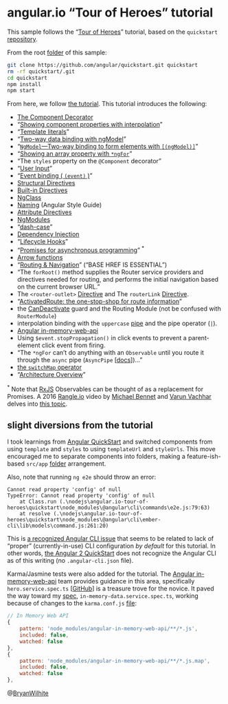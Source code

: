 # angular.io “Tour of Heroes” tutorial

This sample follows the “[Tour of Heroes](https://angular.io/tutorial)” tutorial, based on the `quickstart` [repository](https://github.com/angular/quickstart).

From the root [folder](../angular.io-tour-of-heroes) of this sample:

```bash
git clone https://github.com/angular/quickstart.git quickstart
rm -rf quickstart/.git
cd quickstart
npm install
npm start
```

From here, we follow [the tutorial](https://angular.io/tutorial). This tutorial introduces the following:

* [The Component Decorator](https://angular.io/api/core/Component)
* “[Showing component properties with interpolation](https://angular.io/guide/displaying-data#showing-component-properties-with-interpolation)”
* “[Template literals](https://developer.mozilla.org/en-US/docs/Web/JavaScript/Reference/Template_literals)”
* “[Two-way data binding with ngModel](https://angular.io/guide/forms#ngModel)”
* “[`NgModel`—Two-way binding to form elements with `[(ngModel)]`](https://angular.io/guide/template-syntax#ngModel)”
* “[Showing an array property with `*ngFor`](https://angular.io/guide/displaying-data#ngFor)”
* “The `styles` property on the `@Component` decorator”
* “[User Input](https://angular.io/guide/user-input)”
* “[Event binding ( `(event)` )](https://angular.io/guide/template-syntax#event-binding)”
* [Structural Directives](https://angular.io/guide/structural-directives)
* [Built-in Directives](https://angular.io/guide/template-syntax#directives)
* [NgClass](https://angular.io/guide/template-syntax#ngClass)
* [Naming](https://angular.io/guide/styleguide#naming) (Angular Style Guide)
* [Attribute Directives](https://angular.io/guide/attribute-directives#why-input)
* [NgModules](https://angular.io/guide/ngmodule)
* “[dash-case](https://angular.io/guide/glossary#dash-case)”
* [Dependency Injection](https://angular.io/guide/dependency-injection)
* “[Lifecycle Hooks](https://angular.io/guide/lifecycle-hooks)”
* “[Promises for asynchronous programming](http://exploringjs.com/es6/ch_promises.html)” <sup>*</sup>
* [Arrow functions](https://developer.mozilla.org/en-US/docs/Web/JavaScript/Reference/Functions/Arrow_functions)
* “[Routing & Navigation](https://angular.io/guide/router)” (“BASE HREF IS ESSENTIAL”)
* “The `forRoot()` method supplies the Router service providers and directives needed for routing, and performs the initial navigation based on the current browser URL.”
* The `<router-outlet>` [Directive](https://angular.io/api/router/RouterOutlet) and The `routerLink` [Directive](https://angular.io/api/router/RouterLink).
* “[ActivatedRoute: the one-stop-shop for route information](https://angular.io/guide/router#activated-route)”
* the [CanDeactivate](https://angular.io/api/router/CanDeactivate) guard and the Routing Module (not be confused with `RouterModule`)
* interpolation binding with the `uppercase` [pipe](https://angular.io/api/common/UpperCasePipe) and the pipe operator (`|`).
* [Angular in-memory-web-api](https://github.com/angular/in-memory-web-api)
* Using `$event.stopPropagation()` in click events to prevent a parent-element click event from firing.
* “The `*ngFor` can’t do anything with an `Observable` until you route it through the `async` pipe (`AsyncPipe` [[docs](https://angular.io/api/common/AsyncPipe)])…”
* [the `switchMap` operator](https://www.learnrxjs.io/operators/transformation/switchmap.html)
* “[Architecture Overview](https://angular.io/guide/architecture)”

<sup>*</sup> Note that [RxJS](https://github.com/Reactive-Extensions/RxJS) Observables can be thought of as a replacement for Promises. A 2016 [Rangle.io](https://rangle.io/) video by [Michael Bennet](https://github.com/bennett000) and [Varun Vachhar](https://github.com/winkerVSbecks) delves into [this topic](https://youtu.be/ucUy0CoN57Q?t=1327).

## slight diversions from the tutorial

I took learnings from [Angular QuickStart](https://angular.io/guide/quickstart) and switched components from using `template` and `styles` to using `templateUrl` and `styleUrls`. This move encouraged me to separate components into folders, making a feature-ish-based `src/app` [folder](./quickstart/src/app) arrangement.

Also, note that running `ng e2e` should throw an error:

```plaintext
Cannot read property 'config' of null
TypeError: Cannot read property 'config' of null
    at Class.run (.\nodejs\angular.io-tour-of-heroes\quickstart\node_modules\@angular\cli\commands\e2e.js:79:63)
    at resolve (.\nodejs\angular.io-tour-of-heroes\quickstart\node_modules\@angular\cli\ember-cli\lib\models\command.js:261:20)
```

This is [a recognized Angular CLI issue](https://github.com/angular/angular-cli/issues/4736) that seems to be related to lack of “proper” (currently-in-use) CLI configuration _by default_ for this tutorial. In other words, [the Angular 2 QuickStart](https://github.com/angular/quickstart) does not recognize the Angular CLI as of this writing (no `.angular-cli.json` file).

Karma/Jasmine tests were also added for the tutorial. The [Angular in-memory-web-api](https://github.com/angular/in-memory-web-api) team provides guidance in this area, specifically `hero.service.spec.ts` [[GitHub](https://github.com/angular/in-memory-web-api/blob/master/src/app/hero.service.spec.ts)] is a treasure trove for the novice. It paved the way toward my [spec](./quickstart/src/app/services/in-memory-data.service.spec.ts#L49), `in-memory-data.service.spec.ts`, working because of changes to the `karma.conf.js` [file](./quickstart/karma.conf.js):

```js
// In Memory Web API
{
    pattern: 'node_modules/angular-in-memory-web-api/**/*.js',
    included: false,
    watched: false
},
{
    pattern: 'node_modules/angular-in-memory-web-api/**/*.js.map',
    included: false,
    watched: false
},
```

@[BryanWilhite](https://twitter.com/bryanwilhite)
